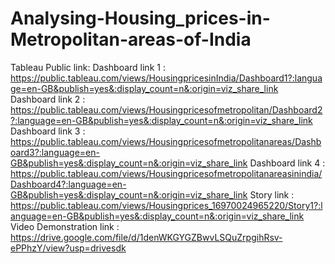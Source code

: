 # Analysing-Housing_prices-in-Metropolitan-areas-of-India
Tableau Public link:
Dashboard link 1 : https://public.tableau.com/views/HousingpricesinIndia/Dashboard1?:language=en-GB&publish=yes&:display_count=n&:origin=viz_share_link
Dashboard link 2 : https://public.tableau.com/views/Housingpricesofmetropolitan/Dashboard2?:language=en-GB&publish=yes&:display_count=n&:origin=viz_share_link
Dashboard link 3 : https://public.tableau.com/views/Housingpricesofmetropolitanareas/Dashboard3?:language=en-GB&publish=yes&:display_count=n&:origin=viz_share_link
Dashboard link 4 : https://public.tableau.com/views/Housingpricesofmetropolitanareasinindia/Dashboard4?:language=en-GB&publish=yes&:display_count=n&:origin=viz_share_link
Story link : https://public.tableau.com/views/Housingprices_16970024965220/Story1?:language=en-GB&publish=yes&:display_count=n&:origin=viz_share_link
Video Demonstration link : https://drive.google.com/file/d/1denWKGYGZBwvLSQuZrpgihRsv-ePPhzY/view?usp=drivesdk
